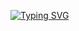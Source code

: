 <a href="https://git.io/typing-svg"><img src="https://readme-typing-svg.demolab.com?font=Font+Awesome&weight=1000&size=31&pause=1000&color=F74744&background=000000&center=true&width=1000&height=130&lines=My+Hyprland++Dots.+.+.+" alt="Typing SVG" /></a>
